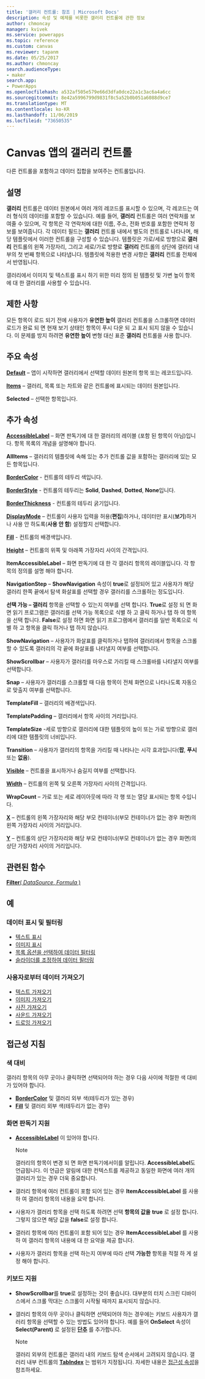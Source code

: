 ```yaml
---
title: '갤러리 컨트롤: 참조 | Microsoft Docs'
description: 속성 및 예제를 비롯한 갤러리 컨트롤에 관한 정보
author: chmoncay
manager: kvivek
ms.service: powerapps
ms.topic: reference
ms.custom: canvas
ms.reviewer: tapanm
ms.date: 05/25/2017
ms.author: chmoncay
search.audienceType:
- maker
search.app:
- PowerApps
ms.openlocfilehash: a532af505e579e66d3dfa0dce22a1c3ac6a4a6cc
ms.sourcegitcommit: 8e42a5996799d9831f8c5a52b0b051a6088d9ce7
ms.translationtype: MT
ms.contentlocale: ko-KR
ms.lasthandoff: 11/06/2019
ms.locfileid: "73650535"
---
```

# <a name="gallery-control-in-canvas-apps"></a>Canvas 앱의 갤러리 컨트롤

다른 컨트롤을 포함하고 데이터 집합을 보여주는 컨트롤입니다.

## <a name="description"></a>설명

**갤러리** 컨트롤은 데이터 원본에서 여러 개의 레코드를 표시할 수 있으며, 각 레코드는 여러 형식의 데이터를 포함할 수 있습니다. 예를 들어, **갤러리** 컨트롤은 여러 연락처를 보여줄 수 있으며, 각 항목은 각 연락처에 대한 이름, 주소, 전화 번호를 포함한 연락처 정보를 보여줍니다. 각 데이터 필드는 **갤러리** 컨트롤 내에서 별도의 컨트롤로 나타나며, 해당 템플릿에서 이러한 컨트롤을 구성할 수 있습니다. 템플릿은 가로/세로 방향으로 **갤러리** 컨트롤의 왼쪽 가장자리, 그리고 세로/가로 방향로 **갤러리** 컨트롤의 상단에 갤러리 내부의 첫 번째 항목으로 나타냅니다. 템플릿에 적용한 변경 사항은 **갤러리** 컨트롤 전체에서 반영됩니다.

갤러리에서 이미지 및 텍스트를 표시 하기 위한 미리 정의 된 템플릿 및 가변 높이 항목에 대 한 갤러리를 사용할 수 있습니다.

## <a name="limitations"></a>제한 사항

모든 항목이 로드 되기 전에 사용자가 **유연한 높이** 갤러리 컨트롤을 스크롤하면 데이터 로드가 완료 되 면 현재 보기 상태인 항목이 푸시 다운 되 고 표시 되지 않을 수 있습니다. 이 문제를 방지 하려면 **유연한 높이** 변형 대신 표준 **갤러리** 컨트롤을 사용 합니다.

## <a name="key-properties"></a>주요 속성

**[Default](properties-core.md)**  – 앱이 시작하면 갤러리에서 선택할 데이터 원본의 항목 또는 레코드입니다.

**[Items](properties-core.md)** – 갤러리, 목록 또는 차트와 같은 컨트롤에 표시되는 데이터 원본입니다.

**Selected** – 선택한 항목입니다.

## <a name="additional-properties"></a>추가 속성

**[AccessibleLabel](properties-accessibility.md)** – 화면 판독기에 대 한 갤러리의 레이블 (포함 된 항목이 아님)입니다. 항목 목록의 개념을 설명해야 합니다.

**AllItems** – 갤러리의 템플릿에 속해 있는 추가 컨트롤 값을 포함하는 갤러리에 있는 모든 항목입니다.

**[BorderColor](properties-color-border.md)** - 컨트롤의 테두리 색입니다.

**[BorderStyle](properties-color-border.md)** - 컨트롤의 테두리는 **Solid**, **Dashed**, **Dotted**, **None**입니다.

**[BorderThickness](properties-color-border.md)** - 컨트롤의 테두리 굵기입니다.

**[DisplayMode](properties-core.md)** – 컨트롤이 사용자 입력을 허용(**편집**)하거나, 데이터만 표시(**보기**)하거나 사용 안 하도록(**사용 안 함**) 설정할지 선택합니다.

**[Fill](properties-color-border.md)** - 컨트롤의 배경색입니다.

**[Height](properties-size-location.md)** – 컨트롤의 위쪽 및 아래쪽 가장자리 사이의 간격입니다.

**ItemAccessibleLabel** – 화면 판독기에 대 한 각 갤러리 항목의 레이블입니다. 각 항목의 정의를 설명 해야 합니다.

**NavigationStep** – **ShowNavigation** 속성이 **true**로 설정되어 있고 사용자가 해당 갤러리 한쪽 끝에서 탐색 화살표를 선택할 경우 갤러리를 스크롤하는 정도입니다.

**선택 가능 – 갤러리** 항목을 선택할 수 있는지 여부를 선택 합니다. **True**로 설정 되 면 화면 읽기 프로그램은 갤러리를 선택 가능 목록으로 식별 하 고 클릭 하거나 탭 하 여 항목을 선택 합니다. **False**로 설정 하면 화면 읽기 프로그램에서 갤러리를 일반 목록으로 식별 하 고 항목을 클릭 하거나 탭 하지 않습니다.

**ShowNavigation** – 사용자가 화살표를 클릭하거나 탭하여 갤러리에서 항목을 스크롤할 수 있도록 갤러리의 각 끝에 화살표를 나타낼지 여부를 선택합니다.

**ShowScrollbar** – 사용자가 갤러리를 마우스로 가리킬 때 스크롤바를 나타낼지 여부를 선택합니다.

**Snap** – 사용자가 갤러리를 스크롤할 때 다음 항목이 전체 화면으로 나타나도록 자동으로 맞출지 여부를 선택합니다.

**TemplateFill** – 갤러리의 배경색입니다.

**TemplatePadding** – 갤러리에서 항목 사이의 거리입니다.

**TemplateSize** -세로 방향으로 갤러리에 대한 템플릿의 높이 또는 가로 방향으로 갤러리에 대한 템플릿의 너비입니다.

**Transition** – 사용자가 갤러리의 항목을 가리킬 때 나타나는 시각 효과입니다(**팝**, **푸시** 또는 **없음**).

**[Visible](properties-core.md)** – 컨트롤을 표시하거나 숨길지 여부를 선택합니다.

**[Width](properties-size-location.md)** – 컨트롤의 왼쪽 및 오른쪽 가장자리 사이의 간격입니다.

**WrapCount** – 가로 또는 세로 레이아웃에 따라 각 행 또는 열당 표시되는 항목 수입니다.

**[X](properties-size-location.md)** – 컨트롤의 왼쪽 가장자리와 해당 부모 컨테이너(부모 컨테이너가 없는 경우 화면)의 왼쪽 가장자리 사이의 거리입니다.

**[Y](properties-size-location.md)** – 컨트롤의 상단 가장자리와 해당 부모 컨테이너(부모 컨테이너가 없는 경우 화면)의 상단 가장자리 사이의 거리입니다.

## <a name="related-functions"></a>관련된 함수

[**Filter**( *DataSource*, *Formula* )](../functions/function-filter-lookup.md)

## <a name="examples"></a>예

### <a name="show-and-filter-data"></a>데이터 표시 및 필터링

* [텍스트 표시](control-text-box.md#show-data-in-a-gallery)
* [이미지 표시](control-image.md#show-a-set-of-images-from-a-data-source)
* [목록 옵션을 선택하여 데이터 필터링](control-drop-down.md#example)
* [슬라이더를 조정하여 데이터 필터링](control-slider.md#example)

### <a name="get-data-from-the-user"></a>사용자로부터 데이터 가져오기

* [텍스트 가져오기](control-text-input.md#collect-data)
* [이미지 가져오기](control-add-picture.md#add-images-to-an-image-gallery-control)
* [사진 가져오기](control-camera.md#example)
* [사운드 가져오기](control-microphone.md#example)
* [드로잉 가져오기](control-pen-input.md#create-a-set-of-images)

## <a name="accessibility-guidelines"></a>접근성 지침

### <a name="color-contrast"></a>색 대비

갤러리 항목의 아무 곳이나 클릭하면 선택되어야 하는 경우 다음 사이에 적절한 색 대비가 있어야 합니다.

* **[BorderColor](properties-color-border.md)** 및 갤러리 외부 색(테두리가 있는 경우)
* **[Fill](properties-color-border.md)** 및 갤러리 외부 색(테두리가 없는 경우)

### <a name="screen-reader-support"></a>화면 판독기 지원

* **[AccessibleLabel](properties-accessibility.md)** 이 있어야 합니다.

    > [!NOTE]
    > 갤러리의 항목이 변경 되 면 화면 판독기에서이를 알립니다. **AccessibleLabel**도 언급됩니다. 이 언급은 알림에 대한 컨텍스트를 제공하고 동일한 화면에 여러 개의 갤러리가 있는 경우 더욱 중요합니다.

* 갤러리 항목에 여러 컨트롤이 포함 되어 있는 경우 **ItemAccessibleLabel** 를 사용 하 여 갤러리 항목의 내용을 요약 합니다.

* 사용자가 갤러리 항목을 선택 하도록 하려면 선택 **항목의 값을** **true** 로 설정 합니다. 그렇지 않으면 해당 값을 **false**로 설정 합니다.

* 갤러리 항목에 여러 컨트롤이 포함 되어 있는 경우 **ItemAccessibleLabel** 를 사용 하 여 갤러리 항목의 내용에 대 한 요약을 제공 합니다.

* 사용자가 갤러리 항목을 선택 하는지 여부에 따라 선택 **가능한** 항목을 적절 하 게 설정 해야 합니다.

### <a name="keyboard-support"></a>키보드 지원

* **ShowScrollbar**를 **true**로 설정하는 것이 좋습니다. 대부분의 터치 스크린 디바이스에서 스크롤 막대는 스크롤이 시작될 때까지 표시되지 않습니다.
* 갤러리 항목의 아무 곳이나 클릭하면 선택되어야 하는 경우에는 키보드 사용자가 갤러리 항목을 선택할 수 있는 방법도 있어야 합니다. 예를 들어 **OnSelect** 속성이 **Select(Parent)** 로 설정된 **[단추](control-button.md)** 를 추가합니다.

    > [!NOTE]
  > 갤러리 외부의 컨트롤은 갤러리 내의 키보드 탐색 순서에서 고려되지 않습니다. 갤러리 내부 컨트롤의 **[TabIndex](properties-accessibility.md)** 는 범위가 지정됩니다. 자세한 내용은 [접근성 속성](properties-accessibility.md)을 참조하세요.
